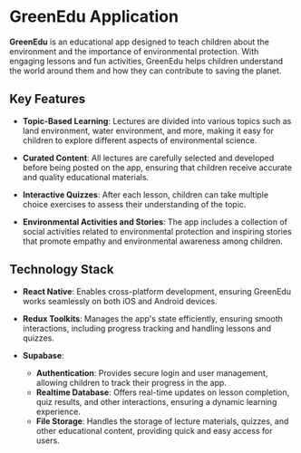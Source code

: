 # **GreenEdu Application**

**GreenEdu** is an educational app designed to teach children about the environment and the importance of environmental protection. With engaging lessons and fun activities, GreenEdu helps children understand the world around them and how they can contribute to saving the planet.

## Key Features

- **Topic-Based Learning**: Lectures are divided into various topics such as land environment, water environment, and more, making it easy for children to explore different aspects of environmental science.
- **Curated Content**: All lectures are carefully selected and developed before being posted on the app, ensuring that children receive accurate and quality educational materials.

- **Interactive Quizzes**: After each lesson, children can take multiple choice exercises to assess their understanding of the topic.

- **Environmental Activities and Stories**: The app includes a collection of social activities related to environmental protection and inspiring stories that promote empathy and environmental awareness among children.

## Technology Stack

- **React Native**: Enables cross-platform development, ensuring GreenEdu works seamlessly on both iOS and Android devices.

- **Redux Toolkits**: Manages the app's state efficiently, ensuring smooth interactions, including progress tracking and handling lessons and quizzes.

- **Supabase**:
  - **Authentication**: Provides secure login and user management, allowing children to track their progress in the app.
  - **Realtime Database**: Offers real-time updates on lesson completion, quiz results, and other interactions, ensuring a dynamic learning experience.
  - **File Storage**: Handles the storage of lecture materials, quizzes, and other educational content, providing quick and easy access for users.
